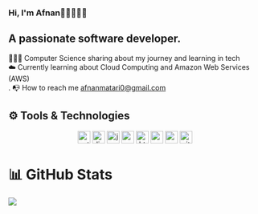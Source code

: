 ### Hi, I'm Afnan👋🏼👩🏻‍💻

## A passionate software developer.<br/>

👩🏻‍💻 Computer Science sharing about my journey and learning in tech<br/>
☁️ Currently learning about Cloud Computing and Amazon Web Services (AWS)<br/>.
📭 How to reach me afnanmatari0@gmail.com


## ⚙️ Tools & Technologies

<p align="center">
  <img src="https://cdn.jsdelivr.net/gh/devicons/devicon/icons/python/python-original.svg" height="25" alt="python" />
  <img src="https://cdn.jsdelivr.net/gh/devicons/devicon/icons/django/django-plain.svg" height="25" alt="django" />
  <img src="https://cdn.jsdelivr.net/gh/devicons/devicon/icons/javascript/javascript-original.svg" height="25" alt="javascript" />
  <img src="https://cdn.jsdelivr.net/gh/devicons/devicon/icons/react/react-original.svg" height="25" alt="react" />
  <img src="https://cdn.jsdelivr.net/gh/devicons/devicon/icons/html5/html5-original.svg" height="25" alt="html5" />
  <img src="https://cdn.jsdelivr.net/gh/devicons/devicon/icons/css3/css3-original.svg" height="25" alt="css3" />
  <img src="https://cdn.jsdelivr.net/gh/devicons/devicon/icons/postgresql/postgresql-original.svg" height="25" alt="postgresql" />
  <img src="https://cdn.jsdelivr.net/gh/devicons/devicon/icons/git/git-original.svg" height="25" alt="git" />
</p>


# 📊 GitHub Stats
![](https://github-readme-stats.vercel.app/api?username=Afnan112&theme=radical&hide_border=false&include_all_commits=false&count_private=false)<br/>

